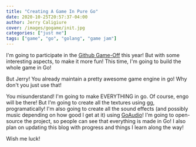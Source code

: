```yaml
---
title: "Creating A Game In Pure Go"
date: 2020-10-25T20:57:37-04:00
author: Jerry Caligiure
cover: /images/gogame/init.jpg
categories: ["just me"]
tags: ["game", "go", "golang", "game jam"]
---
```


I'm going to participate in the
[Github Game-Off](https://itch.io/jam/game-off-2020) this year! But with some
interesting aspects, to make it more fun! This time, I'm going to build the
whole game in Go!

But Jerry! You already maintain a pretty awesome game engine in go! Why don't
you just use that!

You misunderstand! I'm going to make EVERYTHING in go. Of course, engo will be
there! But I'm going to create all the textures using
[gg](https://github.com/fogleman/gg), programatically! I'm also going
to create all the sound effects (and possibly music depending on how good I
get at it) using [GoAudio](https://github.com/DylanMeeus/GoAudio)! I'm going to
open-source the project, so people can see that everything is made in Go!
I also plan on updating this blog with progress and things I learn along the way!

Wish me luck!
